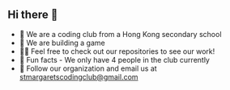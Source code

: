 ## Hi there 👋

- 🙋 We are a coding club from a Hong Kong secondary school
- 🌈 We are building a game
- 👩‍💻 Feel free to check out our repositories to see our work!
- 🍿 Fun facts - We only have 4 people in the club currently
- 🧙 Follow our organization and email us at stmargaretscodingclub@gmail.com
